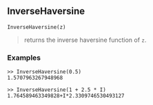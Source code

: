 ## InverseHaversine

```
InverseHaversine(z)
```

> returns the inverse haversine function of `z`.
 
### Examples
```
>> InverseHaversine(0.5)
1.5707963267948968 

>> InverseHaversine(1 + 2.5 * I)
1.764589463349828+I*2.3309746530493127 
```
   